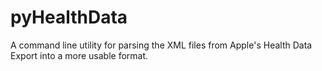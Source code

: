 # pyHealthData
A command line utility for parsing the XML files from Apple's Health Data Export into a more usable format.
